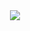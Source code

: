 <div align="center">
  <img src="https://github.com](https://raw.githubusercontent.com)/developersajadur/developersajadur/main/images/banner.png"  />
</div>
